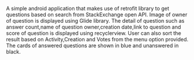 A simple android application that makes use of retrofit library to get questions based on search 
from StackExchange open API.
Image of owner of question is displayed using Glide library.
The detail of question such as answer count,name of question owner,creation date,link to question and score of question is displayed using recyclerview.
User can also sort the result based on Activity,Creation and Votes from the menu option provided.
The cards of answered questions are shown in blue and unanswered in black.
